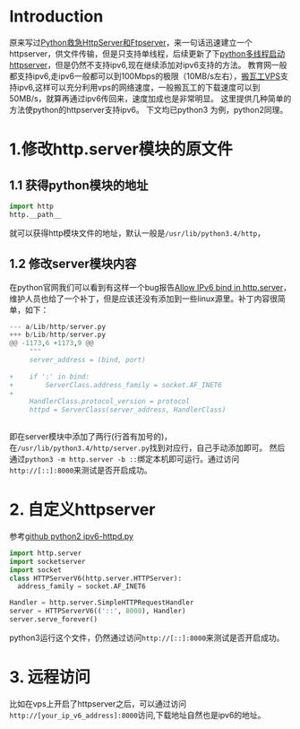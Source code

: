 # Introduction
原来写过[Python救急HttpServer和Ftpserver](http://www.findspace.name/easycoding/1479)，来一句话迅速建立一个httpserver，供文件传输，但是只支持单线程，后续更新了下[python多线程启动httpserver](http://www.findspace.name/easycoding/1692)，但是仍然不支持ipv6,现在继续添加对ipv6支持的方法。
教育网一般都支持ipv6,走ipv6一般都可以到100Mbps的极限（10MB/s左右），[搬瓦工VPS](http://www.findspace.name/res/1417)支持ipv6,这样可以充分利用vps的网络速度，一般搬瓦工的下载速度可以到50MB/s，就算再通过ipv6传回来，速度加成也是非常明显。
这里提供几种简单的方法使python的httpserver支持ipv6。
下文均已python3 为例，python2同理。
# 1.修改http.server模块的原文件
## 1.1 获得python模块的地址
```python
import http
http.__path__
```
就可以获得http模块文件的地址，默认一般是`/usr/lib/python3.4/http`，
## 1.2 修改server模块内容
在python官网我们可以看到有这样一个bug报告[Allow IPv6 bind in http.server](https://bugs.python.org/issue24209)，维护人员也给了一个补丁，但是应该还没有添加到一些linux源里。补丁内容很简单，如下：
```python
--- a/Lib/http/server.py
+++ b/Lib/http/server.py
@@ -1173,6 +1173,9 @@
     """
     server_address = (bind, port)
 
+    if ':' in bind:
+        ServerClass.address_family = socket.AF_INET6
+
     HandlerClass.protocol_version = protocol
     httpd = ServerClass(server_address, HandlerClass)
 
```
即在server模块中添加了两行(行首有加号的)，在`/usr/lib/python3.4/http/server.py`找到对应行，自己手动添加即可。
然后通过`python3 -m http.server -b ::`绑定本机即可运行。通过访问`http://[::]:8000`来测试是否开启成功。
# 2. 自定义httpserver
参考[github python2 ipv6-httpd.py](https://gist.github.com/akorobov/7903307)
```python
import http.server
import socketserver
import socket
class HTTPServerV6(http.server.HTTPServer):
  address_family = socket.AF_INET6

Handler = http.server.SimpleHTTPRequestHandler
server = HTTPServerV6(('::', 8000), Handler)
server.serve_forever()
```
python3运行这个文件，仍然通过访问`http://[::]:8000`来测试是否开启成功。

# 3. 远程访问
比如在vps上开启了httpserver之后，可以通过访问
`http://[your_ip_v6_address]:8000`访问,下载地址自然也是ipv6的地址。